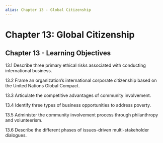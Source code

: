```yaml
---
alias: Chapter 13 - Global Citizenship
---
```


# Chapter 13: Global Citizenship

## Chapter 13 - Learning Objectives

13.1 Describe three primary ethical risks associated with conducting international business.

13.2 Frame an organization’s international corporate citizenship based on the United Nations Global Compact.

13.3 Articulate the competitive advantages of community involvement.

13.4 Identify three types of business opportunities to address poverty.

13.5 Administer the community involvement process through philanthropy and volunteerism.

13.6 Describe the different phases of issues-driven multi-stakeholder dialogues.
